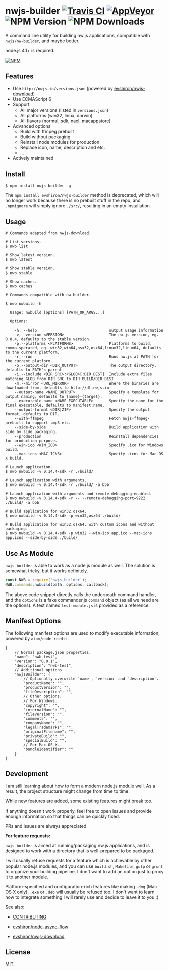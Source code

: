 # nwjs-builder [![Travis CI](https://travis-ci.org/evshiron/nwjs-builder.svg)](https://travis-ci.org/evshiron/nwjs-builder) [![AppVeyor](https://ci.appveyor.com/api/projects/status/github/evshiron/nwjs-builder?svg=true)](https://ci.appveyor.com/project/evshiron/nwjs-builder) ![NPM Version](https://img.shields.io/npm/v/nwjs-builder.svg) ![NPM Downloads](https://img.shields.io/npm/dm/nwjs-builder.svg)

A command line utility for building nw.js applications, compatible with `nwjs/nw-builder`, and maybe better.

node.js 4.1+ is required.

[![NPM](https://nodei.co/npm/nwjs-builder.png?downloads=true&downloadRank=true&stars=true)](https://www.npmjs.com/package/nwjs-builder)

## Features

* Use `http://nwjs.io/versions.json` (powered by [evshiron/nwjs-download](https://github.com/evshiron/nwjs-download))
* Use ECMAScript 6
* Support
  * All major versions (listed in `versions.json`)
  * All platforms (win32, linux, darwin)
  * All flavors (normal, sdk, nacl, macappstore)
* Advanced options
  * Build with ffmpeg prebuilt
  * Build without packaging
  * Reinstall node modules for production
  * Replace icon, name, description and etc.
  * ...
* Actively maintained

## Install

```shell
$ npm install nwjs-builder -g
```

The `npm install evshiron/nwjs-builder` method is deprecated, which will no longer work because there is no prebuilt stuff in the repo, and `.npmignore` will simply ignore `./src/`, resulting in an empty installation.

## Usage

```
# Commands adapted from nwjs-download.

# List versions.
$ nwb list

# Show latest version.
$ nwb latest

# Show stable version.
$ nwb stable

# Show caches.
$ nwb caches

# Commands compatible with nw-builder.

$ nwb nwbuild -h

  Usage: nwbuild [options] [PATH_OR_ARGS...]

  Options:

    -h, --help                                output usage information
    -v,--version <VERSION>                    The nw.js version, eg. 0.8.4, defaults to the stable version.
    -p,--platforms <PLATFORMS>                Platforms to build, comma-sperated, eg. win32,win64,osx32,osx64,linux32,linux64, defaults to the current platform.
    -r,--run                                  Runs nw.js at PATH for the current platform.
    -o,--output-dir <DIR_OUTPUT>              The output directory, defaults to PATH's parent.
    -i,--include <DIR_SRC>:<GLOB>[:DIR_DEST]  Include extra files matching GLOB from DIR_SRC to DIR_BUILD/DIR_DEST.
    -m,--mirror <URL_MIRROR>                  Where the binaries are downloaded from, defaults to http://dl.nwjs.io.
    --output-name <NAME_OUTPUT>               Specify a template for output naming, defaults to {name}-{target}.
    --executable-name <NAME_EXECUTABLE>       Specify the name for the final executable, defaults to manifest.name.
    --output-format <DIR|ZIP>                 Specify the output format, defaults to DIR.
    --with-ffmpeg                             Fetch nwjs-ffmpeg-prebuilt to support .mp3 etc.
    --side-by-side                            Build application with side by side packaging.
    --production                              Reinstall dependencies for production purpose.
    --win-ico <WIN_ICO>                       Specify .ico for Windows build.
    --mac-icns <MAC_ICNS>                     Specify .icns for Mac OS X build.

# Launch application.
$ nwb nwbuild -v 0.14.4-sdk -r ./build/

# Launch application with arguments.
$ nwb nwbuild -v 0.14.4-sdk -r ./build/ -a bbb

# Launch application with arguments and remote debugging enabled.
$ nwb nwbuild -v 0.14.4-sdk -r -- --remote-debugging-port=9222 ./build/ -a bbb

# Build application for win32,osx64.
$ nwb nwbuild -v 0.14.4-sdk -p win32,osx64 ./build/

# Build application for win32,osx64, with custom icons and without packaging.
$ nwb nwbuild -v 0.14.4-sdk -p win32 --win-ico app.ico --mac-icns app.icns --side-by-side ./build/
```

## Use As Module

`nwjs-builder` is able to work as a node.js module as well. The solution is somewhat tricky, but it works definitely.

```javascript
const NWB = require('nwjs-builder');
NWB.commands.nwbuild(path, options, callback);
```

The above code snippet directly calls the underneath command handler, and the `options` is a fake commander.js `command` object (as all we need are the options). A test named `test-module.js` is provided as a reference.

## Manifest Options

The following manifest options are used to modify executable information, powered by `atom/node-rcedit`.

```
{
    // Normal package.json properties.
    "name": "nwb-test",
    "version": "0.0.1",
    "description": "nwb-test",
    // Additional options.
    "nwjsBuilder": {
        // Optionally overwrite `name`, `version` and `description`.
        "productName": "",
        "productVersion": "",
        "fileDescription": "",
        // Other options.
        // For Windows.
        "copyright": "",
        "internalName": "",
        "fileVersion": "",
        "comments": "",
        "companyName": "",
        "legalTrademarks": "",
        "originalFilename": "",
        "privateBuild": "",
        "specialBuild": "",
        // For Mac OS X.
        "bundleIdentifier": ""
    }
}
```

## Development

I am still learning about how to form a modern node.js module well. As a result, the project structure might change from time to time.

While new features are added, some existing features might break too.

If anything doesn't work properly, feel free to open issues and provide enough information so that things can be quickly fixed.

PRs and issues are always appreciated.

**For feature requests:**

`nwjs-builder` is aimed at running/packaging nw.js applications, and is designed to work with a directory that is well-prepared to be packaged.

I will usually refuse requests for a feature which is achievable by other popular node.js modules, and you can use `build.sh`, `Makefile`, `gulp` or `grunt` to organize your building pipeline. I don't want to add an option just to proxy it to another module.

Platform-specified and configuration-rich features like making `.dmg` (Mac OS X only), `.exe` or `.deb` will usually be refused too. I don't want to learn how to integrate something I will rarely use and decide to leave it to you :)

See also:

* [CONTRIBUTING](./CONTRIBUTING.md)


* [evshiron/node-async-flow](https://github.com/evshiron/node-async-flow)
* [evshiron/nwjs-download](https://github.com/evshiron/nwjs-download)

## License

MIT.
